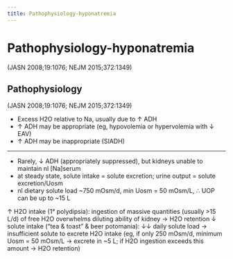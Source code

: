 ```yaml
---
title: Pathophysiology-hyponatremia
---
```

# Pathophysiology-hyponatremia
 (JASN 2008;19:1076; NEJM 2015;372:1349)
 
## Pathophysiology 
(JASN 2008;19:1076; NEJM 2015;372:1349)

* Excess H2O relative to Na, usually due to ↑ ADH
* ↑ ADH may be appropriate (eg, hypovolemia or hypervolemia with ↓ EAV)
* ↑ ADH may be inappropriate (SIADH)

---
 
* Rarely, ↓ ADH (appropriately suppressed), but kidneys unable to maintain nl [Na]serum 
* at steady state, solute intake = solute excretion; urine output = solute excretion/Uosm
* nl dietary solute load ~750 mOsm/d, min Uosm = 50 mOsm/L, ∴ UOP can be up to ~15 L
 
↑ H2O intake (1° polydipsia): ingestion of massive quantities (usually >15 L/d) of free H2O overwhelms diluting ability of kidney → H2O retention
↓ solute intake (“tea & toast” & beer potomania): ↓↓ daily solute load → insufficient solute to excrete H2O intake (eg, if only 250 mOsm/d, minimum Uosm = 50 mOsm/L → excrete in ~5 L; if H2O ingestion exceeds this amount → H2O retention)
